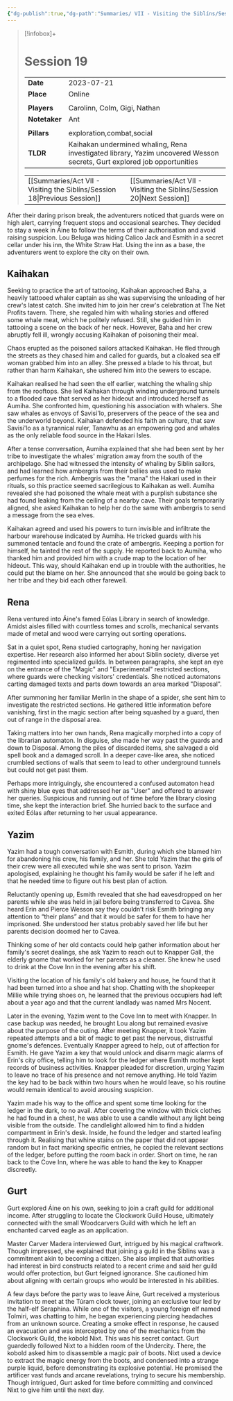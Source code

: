 ```yaml
---
{"dg-publish":true,"dg-path":"Summaries/ VII - Visiting the Siblíns/Session 19.md","dg-permalink":"summaries/19","permalink":"/summaries/19/","tags":["session"]}
---
```


> [!infobox]+
> # Session 19
> 
> | | |
> | --- | --- |
> | **Date** | 2023-07-21 |
> | **Place** | Online |
> | | | 
> | **Players** | Carolinn, Colm, Gigi, Nathan |
> | **Notetaker** | Ant |
> | | | 
> | **Pillars** | exploration,combat,social | 
> | **TLDR** | Kaihakan undermined whaling, Rena investigated library, Yazim uncovered Wesson secrets, Gurt explored job opportunities |
> 
> | | |
> | --- | --- |
> | [[Summaries/Act VII - Visiting the Siblíns/Session 18\|Previous Session]] | [[Summaries/Act VII - Visiting the Siblíns/Session 20\|Next Session]] |

After their daring prison break, the adventurers noticed that guards were on high alert, carrying frequent stops and occasional searches. They decided to stay a week in Áine to follow the terms of their authorisation and avoid raising suspicion. Lou Beluga was hiding Calico Jack and Esmith in a secret cellar under his inn, the White Straw Hat. Using the inn as a base, the adventurers went to explore the city on their own. 

## Kaihakan
Seeking to practice the art of tattooing, Kaihakan approached Baha, a heavily tattooed whaler captain as she was supervising the unloading of her crew's latest catch. She invited him to join her crew's celebration at The Net Profits tavern. There, she regaled him with whaling stories and offered some whale meat, which he politely refused. Still, she guided him in tattooing a scene on the back of her neck. However, Baha and her crew abruptly fell ill, wrongly accusing Kaihakan of poisoning their meal.

Chaos erupted as the poisoned sailors attacked Kaihakan. He fled through the streets as they chased him and called for guards, but a cloaked sea elf woman grabbed him into an alley. She pressed a blade to his throat, but rather than harm Kaihakan, she ushered him into the sewers to escape. 

Kaihakan realised he had seen the elf earlier, watching the whaling ship from the rooftops. She led Kaihakan through winding underground tunnels to a flooded cave that served as her hideout and introduced herself as Aumiha. She confronted him, questioning his association with whalers. She saw whales as envoys of Savisi'lo, preservers of the peace of the sea and the underworld beyond. Kaihakan defended his faith an culture, that saw Savisi'lo as a tyrannical ruler, Tanawhu as an empowering god and whales as the only reliable food source in the Hakari Isles. 

After a tense conversation, Aumiha explained that she had been sent by her tribe to investigate the whales' migration away from the south of the archipelago. She had witnessed the intensity of whaling by Siblín sailors, and had learned how ambergris from their bellies was used to make perfumes for the rich. Ambergris was the "mana" the Hakari used in their rituals, so this practice seemed sacrilegious to Kaihakan as well. Aumiha revealed she had poisoned the whale meat with a purplish substance she had found leaking from the ceiling of a nearby cave. Their goals temporarily aligned, she asked Kaihakan to help her do the same with ambergris to send a message from the sea elves. 

Kaihakan agreed and used his powers to turn invisible and infiltrate the harbour warehouse indicated by Aumiha. He tricked guards with his summoned tentacle and found the crate of ambergris. Keeping a portion for himself, he tainted the rest of the supply. He reported back to Aumiha, who thanked him and provided him with a crude map to the location of her hideout. This way, should Kaihakan end up in trouble with the authorities, he could put the blame on her. She announced that she would be going back to her tribe and they bid each other farewell.

## Rena
Rena ventured into Áine's famed Eólas Library in search of knowledge. Amidst aisles filled with countless tomes and scrolls, mechanical servants made of metal and wood were carrying out sorting operations. 

Sat in a quiet spot, Rena studied cartography, honing her navigation expertise. Her research also informed her about Siblín society, diverse yet regimented into specialized guilds. In between paragraphs, she kept an eye on the entrance of the "Magic" and "Experimental" restricted sections, where guards were checking visitors' credentials. She noticed automatons carting damaged texts and parts down towards an area marked "Disposal".

After summoning her familiar Merlin in the shape of a spider, she sent him to investigate the restricted sections. He gathered little information before vanishing, first in the magic section after being squashed by a guard, then out of range in the disposal area. 

Taking matters into her own hands, Rena magically morphed into a copy of the librarian automaton. In disguise, she made her way past the guards and down to Disposal. Among the piles of discarded items, she salvaged a old spell book and a damaged scroll. In a deeper cave-like area, she noticed crumbled sections of walls that seem to lead to other underground tunnels but could not get past them. 

Perhaps more intriguingly, she encountered a confused automaton head with shiny blue eyes that addressed her as "User" and offered to answer her queries. Suspicious and running out of time before the library closing time, she kept the interaction brief. She hurried back to the surface and exited Eólas after returning to her usual appearance. 

## Yazim
Yazim had a tough conversation with Esmith, during which she blamed him for abandoning his crew, his family, and her. She told Yazim that the girls of their crew were all executed while she was sent to prison. Yazim apologised, explaining he thought his family would be safer if he left and that he needed time to figure out his best plan of action. 

Reluctantly opening up, Esmith revealed that she had eavesdropped on her parents while she was held in jail before being transferred to Cavea. She heard Erin and Pierce Wesson say they couldn’t risk Esmith bringing any attention to “their plans” and that it would be safer for them to have her imprisoned. She understood her status probably saved her life but her parents decision doomed her to Cavea.

Thinking some of her old contacts could help gather information about her family's secret dealings, she ask Yazim to reach out to Knapper Gall, the elderly gnome that worked for her parents as a cleaner. She knew he used to drink at the Cove Inn in the evening after his shift.

Visiting the location of his family's old bakery and house, he found that it had been turned into a shoe and hat shop. Chatting with the shopkeeper Millie while trying shoes on, he learned that the previous occupiers had left about a year ago and that the current landlady was named Mrs Nocent.

Later in the evening, Yazim went to the Cove Inn to meet with Knapper. In case backup was needed, he brought Lou along but remained evasive about the purpose of the outing. After meeting Knapper, it took Yazim repeated attempts and a bit of magic to get past the nervous, distrustful gnome's defences. Eventually Knapper agreed to help, out of affection for Esmith. He gave Yazim a key that would unlock and disarm magic alarms of Erin's city office, telling him to look for the ledger where Esmith mother kept records of business activities. Knapper pleaded for discretion, urging Yazim to leave no trace of his presence and not remove anything. He told Yazim the key had to be back within two hours when he would leave, so his routine would remain identical to avoid arousing suspicion.

Yazim made his way to the office and spent some time looking for the ledger in the dark, to no avail. After covering the window with thick clothes he had found in a chest, he was able to use a candle without any light being visible from the outside. The candlelight allowed him to find a hidden compartment in Erin's desk. Inside, he found the ledger and started leafing through it. Realising that whine stains on the paper that did not appear random but in fact marking specific entries, he copied the relevant sections of the ledger, before putting the room back in order. Short on time, he ran back to the Cove Inn, where he was able to hand the key to Knapper discreetly.

## Gurt 
Gurt explored Áine on his own, seeking to join a craft guild for additional income. After struggling to locate the Clockwork Guild House, ultimately connected with the small Woodcarvers Guild with which he left an enchanted carved eagle as an application.

Master Carver Madera interviewed Gurt, intrigued by his magical craftwork. Though impressed, she explained that joining a guild in the Siblíns was a commitment akin to becoming a citizen. She also implied that authorities had interest in bird constructs related to a recent crime and said her guild would offer protection, but Gurt feigned ignorance. She cautioned him about aligning with certain groups who would be interested in his abilities.

A few days before the party was to leave Áine, Gurt received a mysterious invitation to meet at the Túram clock tower, joining an exclusive tour led by the half-elf Seraphina. While one of the visitors, a young foreign elf named Tolmiri, was chatting to him, he began experiencing piercing headaches from an unknown source. Creating a smoke effect in response, he caused an evacuation and was intercepted by one of the mechanics from the Clockwork Guild, the kobold Nixt. This was his secret contact. Gurt guardedly followed Nixt to a hidden room of the Undercity. There, the kobold asked him to disassemble a magic pair of boots. Nixt used a device to extract the magic energy from the boots, and condensed into a strange purple liquid, before demonstrating its explosive potential. He promised the artificer vast funds and arcane revelations, trying to secure his membership. Though intrigued, Gurt asked for time before committing and convinced Nixt to give him until the next day.